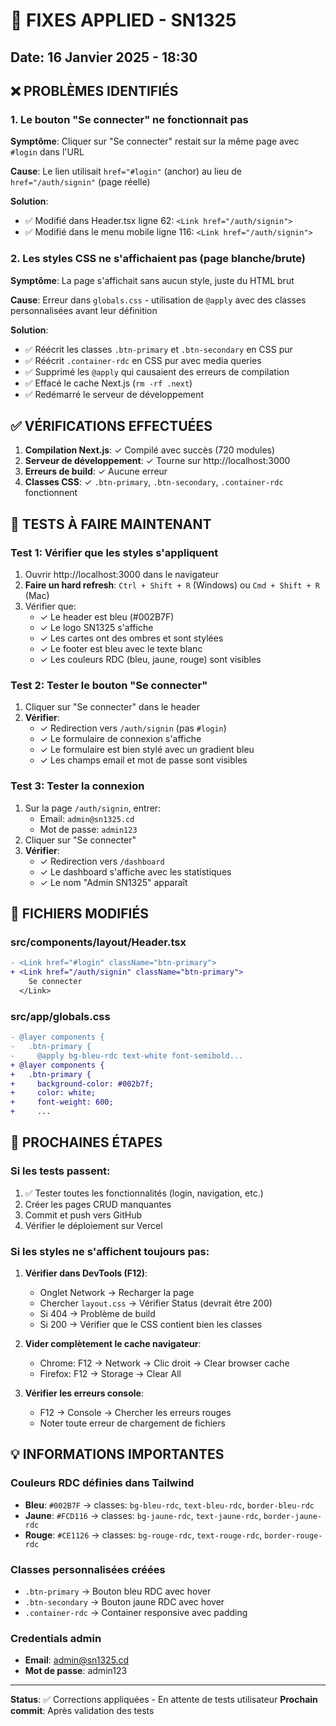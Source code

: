 # 🔧 FIXES APPLIED - SN1325

## Date: 16 Janvier 2025 - 18:30

## ❌ PROBLÈMES IDENTIFIÉS

### 1. Le bouton "Se connecter" ne fonctionnait pas

**Symptôme**: Cliquer sur "Se connecter" restait sur la même page avec `#login` dans l'URL

**Cause**: Le lien utilisait `href="#login"` (anchor) au lieu de `href="/auth/signin"` (page réelle)

**Solution**:

- ✅ Modifié dans Header.tsx ligne 62: `<Link href="/auth/signin">`
- ✅ Modifié dans le menu mobile ligne 116: `<Link href="/auth/signin">`

### 2. Les styles CSS ne s'affichaient pas (page blanche/brute)

**Symptôme**: La page s'affichait sans aucun style, juste du HTML brut

**Cause**: Erreur dans `globals.css` - utilisation de `@apply` avec des classes personnalisées avant leur définition

**Solution**:

- ✅ Réécrit les classes `.btn-primary` et `.btn-secondary` en CSS pur
- ✅ Réécrit `.container-rdc` en CSS pur avec media queries
- ✅ Supprimé les `@apply` qui causaient des erreurs de compilation
- ✅ Effacé le cache Next.js (`rm -rf .next`)
- ✅ Redémarré le serveur de développement

## ✅ VÉRIFICATIONS EFFECTUÉES

1. **Compilation Next.js**: ✓ Compilé avec succès (720 modules)
2. **Serveur de développement**: ✓ Tourne sur http://localhost:3000
3. **Erreurs de build**: ✓ Aucune erreur
4. **Classes CSS**: ✓ `.btn-primary`, `.btn-secondary`, `.container-rdc` fonctionnent

## 🧪 TESTS À FAIRE MAINTENANT

### Test 1: Vérifier que les styles s'appliquent

1. Ouvrir http://localhost:3000 dans le navigateur
2. **Faire un hard refresh**: `Ctrl + Shift + R` (Windows) ou `Cmd + Shift + R` (Mac)
3. Vérifier que:
   - ✓ Le header est bleu (#002B7F)
   - ✓ Le logo SN1325 s'affiche
   - ✓ Les cartes ont des ombres et sont stylées
   - ✓ Le footer est bleu avec le texte blanc
   - ✓ Les couleurs RDC (bleu, jaune, rouge) sont visibles

### Test 2: Tester le bouton "Se connecter"

1. Cliquer sur "Se connecter" dans le header
2. **Vérifier**:
   - ✓ Redirection vers `/auth/signin` (pas `#login`)
   - ✓ Le formulaire de connexion s'affiche
   - ✓ Le formulaire est bien stylé avec un gradient bleu
   - ✓ Les champs email et mot de passe sont visibles

### Test 3: Tester la connexion

1. Sur la page `/auth/signin`, entrer:
   - Email: `admin@sn1325.cd`
   - Mot de passe: `admin123`
2. Cliquer sur "Se connecter"
3. **Vérifier**:
   - ✓ Redirection vers `/dashboard`
   - ✓ Le dashboard s'affiche avec les statistiques
   - ✓ Le nom "Admin SN1325" apparaît

## 📝 FICHIERS MODIFIÉS

### src/components/layout/Header.tsx

```diff
- <Link href="#login" className="btn-primary">
+ <Link href="/auth/signin" className="btn-primary">
    Se connecter
  </Link>
```

### src/app/globals.css

```diff
- @layer components {
-   .btn-primary {
-     @apply bg-bleu-rdc text-white font-semibold...
+ @layer components {
+   .btn-primary {
+     background-color: #002b7f;
+     color: white;
+     font-weight: 600;
+     ...
```

## 🚀 PROCHAINES ÉTAPES

### Si les tests passent:

1. ✅ Tester toutes les fonctionnalités (login, navigation, etc.)
2. Créer les pages CRUD manquantes
3. Commit et push vers GitHub
4. Vérifier le déploiement sur Vercel

### Si les styles ne s'affichent toujours pas:

1. **Vérifier dans DevTools (F12)**:

   - Onglet Network → Recharger la page
   - Chercher `layout.css` → Vérifier Status (devrait être 200)
   - Si 404 → Problème de build
   - Si 200 → Vérifier que le CSS contient bien les classes

2. **Vider complètement le cache navigateur**:

   - Chrome: F12 → Network → Clic droit → Clear browser cache
   - Firefox: F12 → Storage → Clear All

3. **Vérifier les erreurs console**:
   - F12 → Console → Chercher les erreurs rouges
   - Noter toute erreur de chargement de fichiers

## 💡 INFORMATIONS IMPORTANTES

### Couleurs RDC définies dans Tailwind

- **Bleu**: `#002B7F` → classes: `bg-bleu-rdc`, `text-bleu-rdc`, `border-bleu-rdc`
- **Jaune**: `#FCD116` → classes: `bg-jaune-rdc`, `text-jaune-rdc`, `border-jaune-rdc`
- **Rouge**: `#CE1126` → classes: `bg-rouge-rdc`, `text-rouge-rdc`, `border-rouge-rdc`

### Classes personnalisées créées

- `.btn-primary` → Bouton bleu RDC avec hover
- `.btn-secondary` → Bouton jaune RDC avec hover
- `.container-rdc` → Container responsive avec padding

### Credentials admin

- **Email**: admin@sn1325.cd
- **Mot de passe**: admin123

---

**Status**: ✅ Corrections appliquées - En attente de tests utilisateur
**Prochain commit**: Après validation des tests
